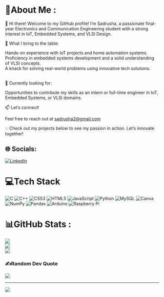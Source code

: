 # 💫About Me :
👋 Hi there! Welcome to my GitHub profile!
I’m Sadrusha, a passionate final-year Electronics and Communication Engineering student with a strong interest in IoT, Embedded Systems, and VLSI Design.

🌟 What I bring to the table:<br>

Hands-on experience with IoT projects and home automation systems.<br>
Proficiency in embedded systems development and a solid understanding of VLSI concepts.<br>
A knack for solving real-world problems using innovative tech solutions.<br><br>

🌱 Currently looking for:<br>

Opportunities to contribute my skills as an intern or full-time engineer in IoT, Embedded Systems, or VLSI domains.<br>

📫 Let’s connect!<br>

Feel free to reach out at sadrusha2@gmail.com

💡 Check out my projects below to see my passion in action. Let’s innovate together!<br>

## 🌐 Socials:
[![LinkedIn](https://img.shields.io/badge/LinkedIn-%230077B5.svg?logo=linkedin&logoColor=white)](https://www.linkedin.com/in/sadrusha-30983529a)


# 💻Tech Stack
![C](https://img.shields.io/badge/c-%2300599C.svg?style=flat&logo=c&logoColor=white) ![C++](https://img.shields.io/badge/c++-%2300599C.svg?style=flat&logo=c%2B%2B&logoColor=white) ![CSS3](https://img.shields.io/badge/css3-%231572B6.svg?style=flat&logo=css3&logoColor=white) ![HTML5](https://img.shields.io/badge/html5-%23E34F26.svg?style=flat&logo=html5&logoColor=white) ![JavaScript](https://img.shields.io/badge/javascript-%23323330.svg?style=flat&logo=javascript&logoColor=%23F7DF1E) ![Python](https://img.shields.io/badge/python-3670A0?style=flat&logo=python&logoColor=ffdd54) ![MySQL](https://img.shields.io/badge/mysql-%2300f.svg?style=flat&logo=mysql&logoColor=white) ![Canva](https://img.shields.io/badge/Canva-%2300C4CC.svg?style=flat&logo=Canva&logoColor=white) ![NumPy](https://img.shields.io/badge/numpy-%23013243.svg?style=flat&logo=numpy&logoColor=white) ![Pandas](https://img.shields.io/badge/pandas-%23150458.svg?style=flat&logo=pandas&logoColor=white) ![Arduino](https://img.shields.io/badge/-Arduino-00979D?style=flat&logo=Arduino&logoColor=white) ![Raspberry Pi](https://img.shields.io/badge/-RaspberryPi-C51A4A?style=flat&logo=Raspberry-Pi)
# 📊GitHub Stats :
![](https://github-readme-stats.vercel.app/api?username=Sadrusha&theme=yeblu&hide_border=true&include_all_commits=false&count_private=false)<br/>
![](https://github-readme-streak-stats.herokuapp.com/?user=Sadrusha&theme=yeblu&hide_border=true)<br/>
![](https://github-readme-stats.vercel.app/api/top-langs/?username=Sadrusha&theme=yeblu&hide_border=true&include_all_commits=false&count_private=false&layout=compact)

### ✍️Random Dev Quote
![](https://quotes-github-readme.vercel.app/api?type=horizontal&theme=radical)

---
[![](https://visitcount.itsvg.in/api?id=Sadrusha&icon=8&color=8)](https://visitcount.itsvg.in)
